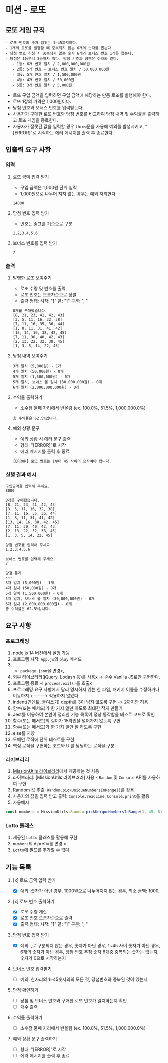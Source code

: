 # 미션 - 로또

## 로또 게임 규칙

```
- 로또 번호의 숫자 범위는 1~45까지이다.
- 1개의 로또를 발행할 때 중복되지 않는 6개의 숫자를 뽑는다.
- 당첨 번호 추첨 시 중복되지 않는 숫자 6개와 보너스 번호 1개를 뽑는다.
- 당첨은 1등부터 5등까지 있다. 당첨 기준과 금액은 아래와 같다.
   - 1등: 6개 번호 일치 / 2,000,000,000원
   - 2등: 5개 번호 + 보너스 번호 일치 / 30,000,000원
   - 3등: 5개 번호 일치 / 1,500,000원
   - 4등: 4개 번호 일치 / 50,000원
   - 5등: 3개 번호 일치 / 5,000원
```

- 로또 구입 금액을 입력하면 구입 금액에 해당하는 만큼 로또를 발행해야 한다.
- 로또 1장의 가격은 1,000원이다.
- 당첨 번호와 보너스 번호를 입력받는다.
- 사용자가 구매한 로또 번호와 당첨 번호를 비교하여 당첨 내역 및 수익률을 출력하고 로또 게임을 종료한다.
- 사용자가 잘못된 값을 입력할 경우 `throw`문을 사용해 예외를 발생시키고, "[ERROR]"로 시작하는 에러 메시지를 출력 후 종료한다.

## 입출력 요구 사항

### 입력

1. 로또 금액 입력 받기

   - 구입 금액은 1,000원 단위 입력
   - 1,000원으로 나누어 지지 않는 경우는 예외 처리한다

   ```
   14000
   ```

2. 당첨 번호 입력 받기

   - 번호는 쉼표를 기준으로 구분

   ```
   1,2,3,4,5,6
   ```

3. 보너스 번호를 입력 받기

   ```
   7
   ```

### 출력

1.  발행한 로또 보여주기
    - 로또 수량 및 번호를 출력
    - 로또 번호는 오름차순으로 정렬
    - 출력 형태: 시작: "[" 끝: "]" 구분: ", "
    ```
    8개를 구매했습니다.
    [8, 21, 23, 41, 42, 43]
    [3, 5, 11, 16, 32, 38]
    [7, 11, 16, 35, 36, 44]
    [1, 8, 11, 31, 41, 42]
    [13, 14, 16, 38, 42, 45]
    [7, 11, 30, 40, 42, 43]
    [2, 13, 22, 32, 38, 45]
    [1, 3, 5, 14, 22, 45]
    ```
2.  당첨 내역 보여주기

    ```
    3개 일치 (5,000원) - 1개
    4개 일치 (50,000원) - 0개
    5개 일치 (1,500,000원) - 0개
    5개 일치, 보너스 볼 일치 (30,000,000원) - 0개
    6개 일치 (2,000,000,000원) - 0개
    ```

3.  수익률 출력하기

    - 소수점 둘째 자리에서 반올림
      (ex. 100.0%, 51.5%, 1,000,000.0%)

    ```
    총 수익률은 62.5%입니다.

    ```

4.  예외 상황 문구

    - 예외 상황 시 에러 문구 출력
    - 형태: "[ERROR]"로 시작
    - 에러 메시지를 출력 후 종료

    ```
    [ERROR] 로또 번호는 1부터 45 사이의 숫자여야 합니다.
    ```

### 실행 결과 예시

```
구입금액을 입력해 주세요.
8000

8개를 구매했습니다.
[8, 21, 23, 41, 42, 43]
[3, 5, 11, 16, 32, 38]
[7, 11, 16, 35, 36, 44]
[1, 8, 11, 31, 41, 42]
[13, 14, 16, 38, 42, 45]
[7, 11, 30, 40, 42, 43]
[2, 13, 22, 32, 38, 45]
[1, 3, 5, 14, 22, 45]

당첨 번호를 입력해 주세요.
1,2,3,4,5,6

보너스 번호를 입력해 주세요.
7

당첨 통계
---
3개 일치 (5,000원) - 1개
4개 일치 (50,000원) - 0개
5개 일치 (1,500,000원) - 0개
5개 일치, 보너스 볼 일치 (30,000,000원) - 0개
6개 일치 (2,000,000,000원) - 0개
총 수익률은 62.5%입니다.
```

## 요구 사항

### 프로그래밍

1. node.js 14 버전에서 실행 가능
2. 프로그램 시작: `App.js`의 `play` 메서드
3. - `package.json`을 변경x,
4. 외부 라이브러리(jQuery, Lodash 등)를 사용x -> 순수 Vanilla JS로만 구현한다.
5. 프로그램 종료 시 `process.exit()`를 호출x
6. 프로그래밍 요구 사항에서 달리 명시하지 않는 한 파일, 패키지 이름을 수정하거나 이동하지 x ----> 적용하지 않았다
7. indent(인덴트, 들여쓰기) depth를 3이 넘지 않도록 구현 -> 2까지만 허용
8. 함수(또는 메서드)가 한 가지 일만 하도록 최대한 작게 만들기
9. Jest를 이용하여 본인이 정리한 기능 목록이 정상 동작함을 테스트 코드로 확인
10. 함수(또는 메서드)의 길이가 15라인을 넘어가지 않도록 구현
11. 함수(또는 메서드)가 한 가지 일만 잘 하도록 구현
12. else를 지양
13. 도메인 로직에 단위 테스트를 구현
14. 핵심 로직을 구현하는 코드와 UI를 담당하는 로직을 구분

### 라이브러리

1. [MissionUtils 라이브러리](https://github.com/woowacourse-projects/javascript-mission-utils#mission-utils)에서 제공하는 것 사용
2. 라이브러리: [MissionUtils 라이브러리] 사용 - `Random` 및 `Console` API를 사용하여 구현
3. Random 값 추출: `Random.pickUniqueNumbersInRange()`를 활용
4. 사용자의 값을 입력 받고 출력: `Console.readLine`, `Console.print`를 활용
5. 사용예시

```javascript
const numbers = MissionUtils.Random.pickUniqueNumbersInRange(1, 45, 6);
```

### Lotto 클래스

1. 제공된 `Lotto` 클래스를 활용해 구현
2. `numbers`의 `#` prefix를 변경 x
3. `Lotto`에 필드를 추가할 수 없다.

## 기능 목록

1. [x] 로또 금액 입력 받기

   - [x] 예외: 숫자가 아닌 경우, 1000원으로 나누어지지 않는 경우, 최소 금액: 1000,

2. [x] 로또 번호 출력하기

   - [x] 로또 수량 계산
   - [x] 로또 번호 오름차순으로 출력
   - [x] 출력 형태: 시작: "[" 끝: "]" 구분: ", "

3. 당첨 번호 입력 받기

   - [x] 예외: ,로 구분되지 않는 경우, 숫자가 아닌 경우, 1~45 사이 숫자가 아닌 경우, 6개의 숫자가 아닌 경우, 당첨 번호 추첨 숫자 6개중 중복되는 숫자는 없는지, 숫자가 0으로 시작하는지

4. 보너스 번호 입력받기

   - [ ] 예외: 한자리의 1~45숫자외의 모든 것, 당첨번호와 중복된 것이 있는지

5. 당첨 확인하기

   - [ ] 당첨 및 보너스 번호와 구매한 로또 번호가 일치하는지 확인
   - [ ] 개수 출력

6. 수익률 출력하기

   - [ ] 소수점 둘째 자리에서 반올림
         (ex. 100.0%, 51.5%, 1,000,000.0%)

7. 예외 상황 문구 출력하기

   - [ ] 형태: "[ERROR]"로 시작
   - [ ] 에러 메시지를 출력 후 종료
